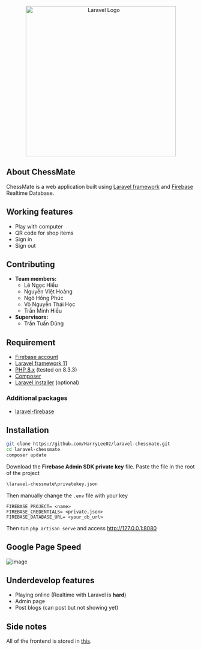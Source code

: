 <p align="center"><a href="https://laravel.com" target="_blank"><img src="https://raw.githubusercontent.com/laravel/art/master/logo-lockup/5%20SVG/2%20CMYK/1%20Full%20Color/laravel-logolockup-cmyk-red.svg" width="400" alt="Laravel Logo"></a></p>


## About ChessMate

ChessMate is a web application built using [Laravel framework](https://laravel.com/docs/11.x/) and [Firebase](https://firebase.google.com/) Realtime Database.
## Working features
- Play with computer
- QR code for shop items
- Sign in
- Sign out
## Contributing
- **Team members:**
    - Lê Ngọc Hiếu
    - Nguyễn Việt Hoàng 
    - Ngô Hồng Phúc
    - Võ Nguyễn Thái Học
    - Trần Minh Hiếu
- **Supervisors:**
    - Trần Tuấn Dũng
## Requirement
- [Firebase account](https://firebase.google.com/)
- [Laravel framework 11](https://laravel.com/docs/11.x/)
- [PHP 8.x](https://www.php.net/downloads.php) (tested on 8.3.3)
- [Composer](https://getcomposer.org/download/)
- [Laravel installer](https://github.com/laravel/installer) (optional)
### Additional packages
- [laravel-firebase](https://github.com/kreait/laravel-firebase#configuration)
## Installation
```bash
git clone https://github.com/HarryLee02/laravel-chessmate.git
cd laravel-chessmate
composer update
```
Download the **Firebase Admin SDK private key** file.
Paste the file in the root of the project
```bash
\laravel-chessmate\privatekey.json
```
Then manually change the `.env` file with your key 
```
FIREBASE_PROJECT= <name>
FIREBASE_CREDENTIALS= <private.json>
FIREBASE_DATABASE_URL= <your_db_url>
```
Then run `php artisan serve` and access http://127.0.0.1:8080

## Google Page Speed
![image](https://i.ibb.co/n8sLj6h/gg-pagespeed.png)

## Underdevelop features
- Playing online (Realtime with Laravel is **hard**)
- Admin page
- Post blogs (can post but not showing yet)
## Side notes
All of the frontend is stored in [this](https://github.com/HarryLee02/ChessMate_Frontend).
